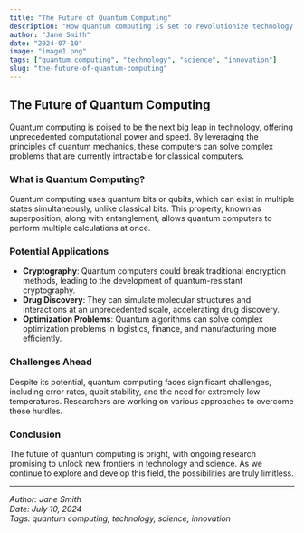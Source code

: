 ```yaml
---
title: "The Future of Quantum Computing"
description: "How quantum computing is set to revolutionize technology and science."
author: "Jane Smith"
date: "2024-07-10"
image: "image1.png"
tags: ["quantum computing", "technology", "science", "innovation"]
slug: "the-future-of-quantum-computing"
---
```


## The Future of Quantum Computing

Quantum computing is poised to be the next big leap in technology, offering unprecedented computational power and speed. By leveraging the principles of quantum mechanics, these computers can solve complex problems that are currently intractable for classical computers.

### What is Quantum Computing?

Quantum computing uses quantum bits or qubits, which can exist in multiple states simultaneously, unlike classical bits. This property, known as superposition, along with entanglement, allows quantum computers to perform multiple calculations at once.

### Potential Applications

- **Cryptography**: Quantum computers could break traditional encryption methods, leading to the development of quantum-resistant cryptography.
- **Drug Discovery**: They can simulate molecular structures and interactions at an unprecedented scale, accelerating drug discovery.
- **Optimization Problems**: Quantum algorithms can solve complex optimization problems in logistics, finance, and manufacturing more efficiently.

### Challenges Ahead

Despite its potential, quantum computing faces significant challenges, including error rates, qubit stability, and the need for extremely low temperatures. Researchers are working on various approaches to overcome these hurdles.

### Conclusion

The future of quantum computing is bright, with ongoing research promising to unlock new frontiers in technology and science. As we continue to explore and develop this field, the possibilities are truly limitless.

---

_Author: Jane Smith_  
_Date: July 10, 2024_  
_Tags: quantum computing, technology, science, innovation_
